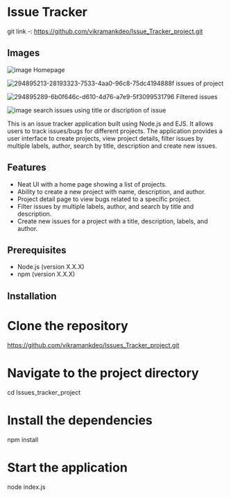 # Issue Tracker
git link -:  https://github.com/vikramankdeo/Issue_Tracker_project.git

## Images
![image](https://github.com/vikramankdeo/Issue_Tracker_project/assets/144257125/cbc446e1-fda6-428f-aafc-d9f4bf070d3d)
Homepage


![294895213-28193323-7533-4aa0-96c8-75dc4194888f](https://github.com/vikramankdeo/Issue_Tracker_project/assets/144257125/4460fddd-d0c9-4b8f-8a60-27ec3a58ea33)
issues of project


![294895289-6b0f646c-d610-4d76-a7e9-5f3099531796](https://github.com/vikramankdeo/Issue_Tracker_project/assets/144257125/48962b34-a3f5-4712-888f-11890d4a4861)
Filtered issues


![image](https://github.com/vikramankdeo/Issue_Tracker_project/assets/144257125/3bc97517-eb1b-4671-adc5-46ce0176fdaa)
search issues using title or discription of issue



This is an issue tracker application built using Node.js and EJS. It allows users to track issues/bugs for different projects. The application provides a user interface to create projects,
view project details, filter issues by multiple labels, author, search by title, description and create new issues.

## Features

- Neat UI with a home page showing a list of projects.
- Ability to create a new project with name, description, and author.
- Project detail page to view bugs related to a specific project.
- Filter issues by multiple labels, author, and search by title and description.
- Create new issues for a project with a title, description, labels, and author.

## Prerequisites

- Node.js (version X.X.X)
- npm (version X.X.X)

## Installation
# Clone the repository
https://github.com/vikramankdeo/Issues_Tracker_project.git

# Navigate to the project directory
cd Issues_tracker_project

# Install the dependencies
npm install

# Start the application
node index.js
